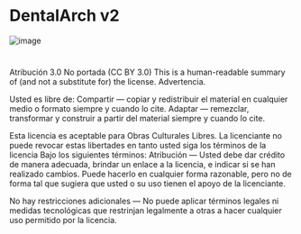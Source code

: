 # DentalArch v2

![image](https://user-images.githubusercontent.com/3671228/168693938-d3409c0a-4841-4ce9-ae1b-abddbdaed228.png)






#
Atribución 3.0 No portada (CC BY 3.0)
This is a human-readable summary of (and not a substitute for) the license. Advertencia.

Usted es libre de:
Compartir — copiar y redistribuir el material en cualquier medio o formato siempre y cuando lo cite.
Adaptar — remezclar, transformar y construir a partir del material siempre y cuando lo cite.

Esta licencia es aceptable para Obras Culturales Libres.
La licenciante no puede revocar estas libertades en tanto usted siga los términos de la licencia
Bajo los siguientes términos:
Atribución — Usted debe dar crédito de manera adecuada, brindar un enlace a la licencia, e indicar si se han realizado cambios. Puede hacerlo en cualquier forma razonable, pero no de forma tal que sugiera que usted o su uso tienen el apoyo de la licenciante.

No hay restricciones adicionales — No puede aplicar términos legales ni medidas tecnológicas que restrinjan legalmente a otras a hacer cualquier uso permitido por la licencia.
